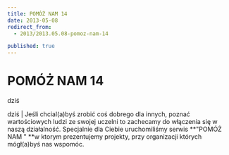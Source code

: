 ```yaml
---
title: POMÓŻ NAM 14
date: 2013-05-08
redirect_from: 
  - 2013/2013.05.08-pomoz-nam-14

published: true
---
```




# POMÓŻ NAM 14

<time>dziś</time>

dziś | Jeśli chcial(a)byś zrobić coś dobrego dla innych, poznać wartościowych ludzi ze swojej uczelni to zachecamy do włączenia się w naszą działalność. Specjalnie dla Ciebie uruchomiliśmy serwis **"POMÓŻ NAM " **w ktorym prezentujemy projekty, przy organizacji których mógł(a)byś nas wspomóc.

<!--{{json:{"created_date":"2013-05-08 20:59:32","publish_down":"0000-00-00 00:00:00","id":"380"}}}-->
